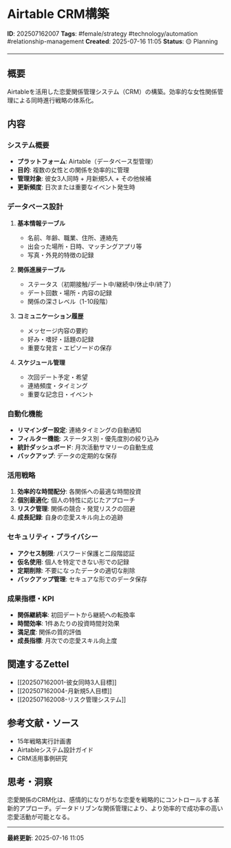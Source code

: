 # Airtable CRM構築

**ID**: 202507162007
**Tags**: #female/strategy #technology/automation #relationship-management
**Created**: 2025-07-16 11:05
**Status**: 🟡 Planning

---

## 概要
Airtableを活用した恋愛関係管理システム（CRM）の構築。効率的な女性関係管理による同時進行戦略の体系化。

## 内容

### システム概要
- **プラットフォーム**: Airtable（データベース型管理）
- **目的**: 複数の女性との関係を効率的に管理
- **管理対象**: 彼女3人同時 + 月新規5人 + その他候補
- **更新頻度**: 日次または重要なイベント発生時

### データベース設計
1. **基本情報テーブル**
   - 名前、年齢、職業、住所、連絡先
   - 出会った場所・日時、マッチングアプリ等
   - 写真・外見的特徴の記録

2. **関係進展テーブル**
   - ステータス（初期接触/デート中/継続中/休止中/終了）
   - デート回数・場所・内容の記録
   - 関係の深さレベル（1-10段階）

3. **コミュニケーション履歴**
   - メッセージ内容の要約
   - 好み・嗜好・話題の記録
   - 重要な発言・エピソードの保存

4. **スケジュール管理**
   - 次回デート予定・希望
   - 連絡頻度・タイミング
   - 重要な記念日・イベント

### 自動化機能
- **リマインダー設定**: 連絡タイミングの自動通知
- **フィルター機能**: ステータス別・優先度別の絞り込み
- **統計ダッシュボード**: 月次活動サマリーの自動生成
- **バックアップ**: データの定期的な保存

### 活用戦略
1. **効率的な時間配分**: 各関係への最適な時間投資
2. **個別最適化**: 個人の特性に応じたアプローチ
3. **リスク管理**: 関係の競合・発覚リスクの回避
4. **成長記録**: 自身の恋愛スキル向上の追跡

### セキュリティ・プライバシー
- **アクセス制限**: パスワード保護と二段階認証
- **仮名使用**: 個人を特定できない形での記録
- **定期削除**: 不要になったデータの適切な削除
- **バックアップ管理**: セキュアな形でのデータ保存

### 成果指標・KPI
- **関係継続率**: 初回デートから継続への転換率
- **時間効率**: 1件あたりの投資時間対効果
- **満足度**: 関係の質的評価
- **成長指標**: 月次での恋愛スキル向上度

## 関連するZettel
- [[202507162001-彼女同時3人目標]]
- [[202507162004-月新規5人目標]]
- [[202507162008-リスク管理システム]]

## 参考文献・ソース
- 15年戦略実行計画書
- Airtableシステム設計ガイド
- CRM活用事例研究

## 思考・洞察
恋愛関係のCRM化は、感情的になりがちな恋愛を戦略的にコントロールする革新的アプローチ。データドリブンな関係管理により、より効率的で成功率の高い恋愛活動が可能となる。

---

**最終更新**: 2025-07-16 11:05